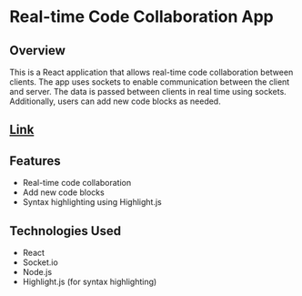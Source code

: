 # Real-time Code Collaboration App

## Overview

This is a React application that allows real-time code collaboration between clients. The app uses sockets to enable communication between the client and server. The data is passed between clients in real time using sockets. Additionally, users can add new code blocks as needed.

## [Link](https://web-app-release.onrender.com/)

## Features

- Real-time code collaboration
- Add new code blocks
- Syntax highlighting using Highlight.js

## Technologies Used

- React
- Socket.io
- Node.js 
- Highlight.js (for syntax highlighting)


